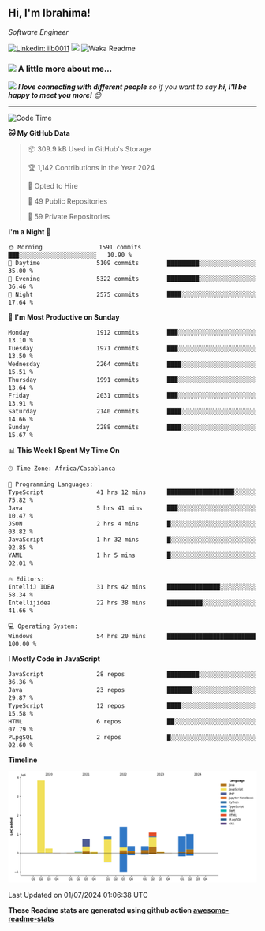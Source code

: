 <h2>Hi, I'm Ibrahima! </h2>
<p><em>Software Engineer 
</em></p>


[![Linkedin: iib0011](https://img.shields.io/badge/-iib0011-blue?style=flat-square&logo=Linkedin&logoColor=white&link=https://www.linkedin.com/in/iib0011/)](https://www.linkedin.com/in/iib0011/)
![](https://visitor-badge.glitch.me/badge?page_id=iib0011)
![Waka Readme](https://github.com/iib0011/iib0011/workflows/Waka%20Readme/badge.svg)


### <img src="https://media.giphy.com/media/VgCDAzcKvsR6OM0uWg/giphy.gif" width="50"> A little more about me...  


<img src="https://media.giphy.com/media/LnQjpWaON8nhr21vNW/giphy.gif" width="60"> <em><b>I love connecting with different people</b> so if you want to say <b>hi, I'll be happy to meet you more!</b> 😊</em>

---
<!--START_SECTION:waka-->
![Code Time](http://img.shields.io/badge/Code%20Time-3%2C557%20hrs%2038%20mins-blue)

**🐱 My GitHub Data** 

> 📦 309.9 kB Used in GitHub's Storage 
 > 
> 🏆 1,142 Contributions in the Year 2024
 > 
> 💼 Opted to Hire
 > 
> 📜 49 Public Repositories 
 > 
> 🔑 59 Private Repositories 
 > 
**I'm a Night 🦉** 

```text
🌞 Morning                1591 commits        ███░░░░░░░░░░░░░░░░░░░░░░   10.90 % 
🌆 Daytime                5109 commits        █████████░░░░░░░░░░░░░░░░   35.00 % 
🌃 Evening                5322 commits        █████████░░░░░░░░░░░░░░░░   36.46 % 
🌙 Night                  2575 commits        ████░░░░░░░░░░░░░░░░░░░░░   17.64 % 
```
📅 **I'm Most Productive on Sunday** 

```text
Monday                   1912 commits        ███░░░░░░░░░░░░░░░░░░░░░░   13.10 % 
Tuesday                  1971 commits        ███░░░░░░░░░░░░░░░░░░░░░░   13.50 % 
Wednesday                2264 commits        ████░░░░░░░░░░░░░░░░░░░░░   15.51 % 
Thursday                 1991 commits        ███░░░░░░░░░░░░░░░░░░░░░░   13.64 % 
Friday                   2031 commits        ███░░░░░░░░░░░░░░░░░░░░░░   13.91 % 
Saturday                 2140 commits        ████░░░░░░░░░░░░░░░░░░░░░   14.66 % 
Sunday                   2288 commits        ████░░░░░░░░░░░░░░░░░░░░░   15.67 % 
```


📊 **This Week I Spent My Time On** 

```text
🕑︎ Time Zone: Africa/Casablanca

💬 Programming Languages: 
TypeScript               41 hrs 12 mins      ███████████████████░░░░░░   75.82 % 
Java                     5 hrs 41 mins       ███░░░░░░░░░░░░░░░░░░░░░░   10.47 % 
JSON                     2 hrs 4 mins        █░░░░░░░░░░░░░░░░░░░░░░░░   03.82 % 
JavaScript               1 hr 32 mins        █░░░░░░░░░░░░░░░░░░░░░░░░   02.85 % 
YAML                     1 hr 5 mins         █░░░░░░░░░░░░░░░░░░░░░░░░   02.01 % 

🔥 Editors: 
IntelliJ IDEA            31 hrs 42 mins      ███████████████░░░░░░░░░░   58.34 % 
Intellijidea             22 hrs 38 mins      ██████████░░░░░░░░░░░░░░░   41.66 % 

💻 Operating System: 
Windows                  54 hrs 20 mins      █████████████████████████   100.00 % 
```

**I Mostly Code in JavaScript** 

```text
JavaScript               28 repos            █████████░░░░░░░░░░░░░░░░   36.36 % 
Java                     23 repos            ███████░░░░░░░░░░░░░░░░░░   29.87 % 
TypeScript               12 repos            ████░░░░░░░░░░░░░░░░░░░░░   15.58 % 
HTML                     6 repos             ██░░░░░░░░░░░░░░░░░░░░░░░   07.79 % 
PLpgSQL                  2 repos             █░░░░░░░░░░░░░░░░░░░░░░░░   02.60 % 
```



**Timeline**

![Lines of Code chart](https://raw.githubusercontent.com/iib0011/iib0011/master/assets/bar_graph.png)


 Last Updated on 01/07/2024 01:06:38 UTC
<!--END_SECTION:waka-->

**These Readme stats are generated using github action [awesome-readme-stats](https://github.com/iib0011/waka-readme-stats)**
